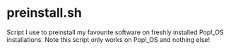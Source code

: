 # preinstall.sh

Script I use to preinstall my favourite software on freshly installed Pop!_OS installations. Note this script only works on Pop!_OS and nothing else!
